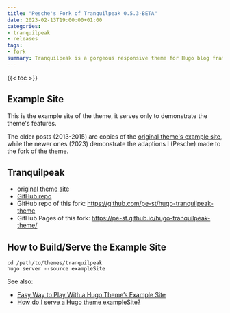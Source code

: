 ```yaml
---
title: "Pesche's Fork of Tranquilpeak 0.5.3-BETA"
date: 2023-02-13T19:00:00+01:00
categories:
- tranquilpeak
- releases
tags:
- fork
summary: Tranquilpeak is a gorgeous responsive theme for Hugo blog framework. I (Pesche) have adapted and extended it for my personal site <https://pesche.schlau.ch>.
---
```


{{< toc >}}

## Example Site

This is the example site of the theme, it serves only to demonstrate the theme's features.

The older posts (2013-2015) are copies of the
[original theme's example site](https://github.com/kakawait/hugo-tranquilpeak-theme/tree/master/exampleSite),
while the newer ones (2023) demonstrate the adaptions I (Pesche) made to the fork of the theme.

## Tranquilpeak

- [original theme site](https://tranquilpeak.kakawait.com/)
- [GitHub repo](https://github.com/kakawait/hugo-tranquilpeak-theme)
- GitHub repo of this fork: <https://github.com/pe-st/hugo-tranquilpeak-theme>
- GitHub Pages of this fork: <https://pe-st.github.io/hugo-tranquilpeak-theme/>

## How to Build/Serve the Example Site

```
cd /path/to/themes/tranquilpeak
hugo server --source exampleSite
```

See also:

- [Easy Way to Play With a Hugo Theme’s Example Site](https://www.ii.com/easy-way-play-with-hugo-theme-examplesite/)
- [How do I serve a Hugo theme exampleSite?](https://stackoverflow.com/q/73835561/3686)
